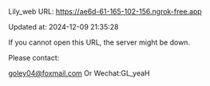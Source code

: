 Lily_web URL: https://ae6d-61-165-102-156.ngrok-free.app

Updated at: 2024-12-09 21:35:28

If you cannot open this URL, the server might be down.

Please contact: 

goley04@foxmail.com Or Wechat:GL_yeaH